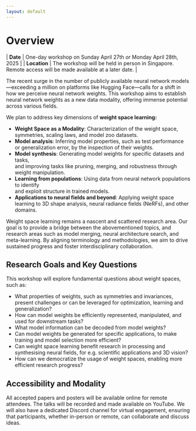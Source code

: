 ```yaml
---
layout: default
---
```


# Overview

| **Date** | One-day workshop on Sunday April 27th *or* Monday April 28th, 2025 |
| **Location** | The workshop will be held in person in Singapore. Remote access will be made available at a later date. |


The recent surge in the number of publicly available neural network models—exceeding a million on platforms like Hugging Face—calls for a shift in how we perceive neural network weights. This workshop aims to establish neural network weights as a new data modality, offering immense potential across various fields.

We plan to address key dimensions of **weight space learning:**

- **Weight Space as a Modality**: Characterization of the weight space, <br> symmetries, scaling laws, and model zoo datasets.
- **Model analysis**: Inferring model properties, such as test performance <br> or generalization error, by the inspection of their weights.
- **Model synthesis**: Generating model weights for specific datasets and tasks, <br> and improving tasks like pruning, merging, and robustness through weight manipulation.
- **Learning from populations**: Using data from neural network populations to identify <br> and exploit structure in trained models.
- **Applications to neural fields and beyond**: Applying weight space learning to 3D shape analysis, neural radiance fields (NeRFs), and other domains.

Weight space learning remains a nascent and scattered research area. Our goal is to provide a bridge between the abovementioned topics, and research areas such as model merging, neural architecture search, and meta-learning. By aligning terminology and methodologies, we aim to drive sustained progress and foster interdisciplinary collaboration.

## Research Goals and Key Questions

This workshop will explore fundamental questions about weight spaces, such as:

- What properties of weights, such as symmetries and invariances, present challenges or can be leveraged for optimization, learning and generalization?
- How can model weights be efficiently represented, manipulated, and used for downstream tasks?
- What model information can be decoded from model weights?
- Can model weights be generated for specific applications, to make training and model selection more efficient?
- Can weight space learning benefit research in processing and synthesising neural fields, for e.g. scientific applications and 3D vision?
- How can we democratize the usage of weight spaces, enabling more efficient research progress?

## Accessibility and Modality

All accepted papers and posters will be available online for remote attendees. The talks will be recorded and made available on YouTube. We will also have a dedicated Discord channel for virtual engagement, ensuring that participants, whether in-person or remote, can collaborate and discuss ideas.
